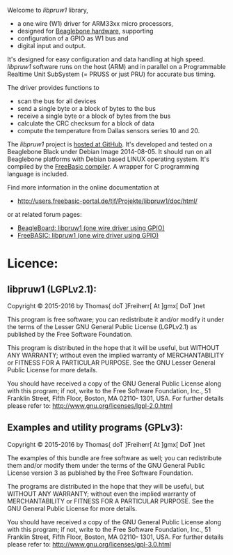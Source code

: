 Welcome to *libpruw1* library,

- a one wire (W1) driver for ARM33xx micro processors,
- designed for [Beaglebone hardware](http://www.beaglebone.org), supporting
- configuration of a GPIO as W1 bus and
- digital input and output.

It's designed for easy configuration and data handling at high speed.
*libpruw1* software runs on the host (ARM) and in parallel on a
Programmable Realtime Unit SubSystem (= PRUSS or just PRU) for accurate
bus timing.

The driver provides functions to

- scan the bus for all devices
- send a single byte or a block of bytes to the bus
- receive a single byte or a block of bytes from the bus
- calculate the CRC checksum for a block of data
- compute the temperature from Dallas sensors series 10 and 20.

The *libpruw1* project is [hosted at GitHub](https://github.com/DTJF/libpruw1). It's
developed and tested on a Beaglebone Black under Debian Image
2014-08-05. It should run on all Beaglebone platforms with Debian based
LINUX operating system. It's compiled by the [FreeBasic
compiler](http://www.freebasic.net). A wrapper for C programming
language is included.

Find more information in the online documentation at

- http://users.freebasic-portal.de/tjf/Projekte/libpruw1/doc/html/

or at related forum pages:

- [BeagleBoard: libpruw1 (one wire driver using GPIO)](https://groups.google.com/forum/#!category-topic/beagleboard/CN5qKSmPIbc)
- [FreeBASIC: libpruw1 (one wire driver using GPIO)](http://www.freebasic.net/forum/viewtopic.php?f=14&t=22501)


Licence:
========

libpruw1 (LGPLv2.1):
--------------------------

Copyright &copy; 2015-2016 by Thomas{ doT ]Freiherr[ At ]gmx[ DoT }net

This program is free software; you can redistribute it and/or modify it
under the terms of the Lesser GNU General Public License (LGPLv2.1)
as published by the Free Software Foundation.

This program is distributed in the hope that it will be useful, but
WITHOUT ANY WARRANTY; without even the implied warranty of
MERCHANTABILITY or FITNESS FOR A PARTICULAR PURPOSE. See the GNU Lesser
General Public License for more details.

You should have received a copy of the GNU General Public License
along with this program; if not, write to the Free Software
Foundation, Inc., 51 Franklin Street, Fifth Floor, Boston, MA 02110-
1301, USA. For further details please refer to:
http://www.gnu.org/licenses/lgpl-2.0.html


Examples and utility programs (GPLv3):
--------------------------------------

Copyright &copy; 2015-2016 by Thomas{ doT ]Freiherr[ At ]gmx[ DoT }net

The examples of this bundle are free software as well; you can
redistribute them and/or modify them under the terms of the GNU
General Public License version 3 as published by the Free Software
Foundation.

The programs are distributed in the hope that they will be useful, but
WITHOUT ANY WARRANTY; without even the implied warranty of
MERCHANTABILITY or FITNESS FOR A PARTICULAR PURPOSE. See the GNU
General Public License for more details.

You should have received a copy of the GNU General Public License
along with this program; if not, write to the Free Software
Foundation, Inc., 51 Franklin Street, Fifth Floor, Boston, MA 02110-
1301, USA. For further details please refer to:
http://www.gnu.org/licenses/gpl-3.0.html

